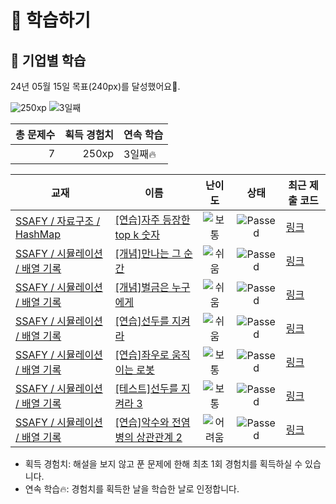 # 📖 학습하기

## 🚀 기업별 학습
24년 05월 15일 목표(240px)를 달성했어요🥳.

![250xp](https://img.shields.io/badge/EXP-250xp-%235cb85c.svg?for-the-badge)
![3일째](https://img.shields.io/badge/연속학습-3일째-%23E34F26.svg?for-the-badge)

|총 문제수|획득 경험치|연속 학습|
|---:|---:|---|
7|250xp|3일째🔥|

|교재|이름|난이도|상태|최근 제출 코드|
|---|---|:---:|:---:|---|
|[SSAFY / 자료구조 / HashMap](https://www.codetree.ai/missions?missionId=20)|[[연습]자주 등장한 top k 숫자](https://www.codetree.ai/missions/20/problems/top-k-frequent-elements)|![보통][medium]|![Passed][passed]|[링크](https://github.com/UnrequiredOne/codetree-TILs/blob/main/240515/%EC%9E%90%EC%A3%BC%20%EB%93%B1%EC%9E%A5%ED%95%9C%20top%20k%20%EC%88%AB%EC%9E%90/top-k-frequent-elements.py)|
|[SSAFY / 시뮬레이션 / 배열 기록](https://www.codetree.ai/missions?missionId=20)|[[개념]만나는 그 순간](https://www.codetree.ai/missions/20/problems/the-moment-we-meet)|![쉬움][easy]|![Passed][passed]|[링크](https://github.com/UnrequiredOne/codetree-TILs/blob/main/240515/%EB%A7%8C%EB%82%98%EB%8A%94%20%EA%B7%B8%20%EC%88%9C%EA%B0%84/the-moment-we-meet.py)|
|[SSAFY / 시뮬레이션 / 배열 기록](https://www.codetree.ai/missions?missionId=20)|[[개념]벌금은 누구에게](https://www.codetree.ai/missions/20/problems/who-will-pay)|![쉬움][easy]|![Passed][passed]|[링크](https://github.com/UnrequiredOne/codetree-TILs/blob/main/240515/%EB%B2%8C%EA%B8%88%EC%9D%80%20%EB%88%84%EA%B5%AC%EC%97%90%EA%B2%8C/who-will-pay.py)|
|[SSAFY / 시뮬레이션 / 배열 기록](https://www.codetree.ai/missions?missionId=20)|[[연습]선두를 지켜라](https://www.codetree.ai/missions/20/problems/keep-the-lead)|![쉬움][easy]|![Passed][passed]|[링크](https://github.com/UnrequiredOne/codetree-TILs/blob/main/240515/%EC%84%A0%EB%91%90%EB%A5%BC%20%EC%A7%80%EC%BC%9C%EB%9D%BC/keep-the-lead.py)|
|[SSAFY / 시뮬레이션 / 배열 기록](https://www.codetree.ai/missions?missionId=20)|[[연습]좌우로 움직이는 로봇](https://www.codetree.ai/missions/20/problems/robot-moving-from-side-to-side)|![보통][medium]|![Passed][passed]|[링크](https://github.com/UnrequiredOne/codetree-TILs/blob/main/240515/%EC%A2%8C%EC%9A%B0%EB%A1%9C%20%EC%9B%80%EC%A7%81%EC%9D%B4%EB%8A%94%20%EB%A1%9C%EB%B4%87/robot-moving-from-side-to-side.py)|
|[SSAFY / 시뮬레이션 / 배열 기록](https://www.codetree.ai/missions?missionId=20)|[[테스트]선두를 지켜라 3](https://www.codetree.ai/missions/20/problems/keep-the-lead-3)|![보통][medium]|![Passed][passed]|[링크](https://github.com/UnrequiredOne/codetree-TILs/blob/main/240515/%EC%84%A0%EB%91%90%EB%A5%BC%20%EC%A7%80%EC%BC%9C%EB%9D%BC%203/keep-the-lead-3.py)|
|[SSAFY / 시뮬레이션 / 배열 기록](https://www.codetree.ai/missions?missionId=20)|[[연습]악수와 전염병의 상관관계 2](https://www.codetree.ai/missions/20/problems/correlation-between-shaking-hands-and-infectious-diseases2)|![어려움][hard]|![Passed][passed]|[링크](https://github.com/UnrequiredOne/codetree-TILs/blob/main/240515/%EC%95%85%EC%88%98%EC%99%80%20%EC%A0%84%EC%97%BC%EB%B3%91%EC%9D%98%20%EC%83%81%EA%B4%80%EA%B4%80%EA%B3%84%202/correlation-between-shaking-hands-and-infectious-diseases2.py)|


* 획득 경험치: 해설을 보지 않고 푼 문제에 한해 최초 1회 경험치를 획득하실 수 있습니다.
* 연속 학습🔥: 경험치를 획득한 날을 학습한 날로 인정합니다.










[b5]: https://img.shields.io/badge/Bronze_5-%235D3E31.svg
[b4]: https://img.shields.io/badge/Bronze_4-%235D3E31.svg
[b3]: https://img.shields.io/badge/Bronze_3-%235D3E31.svg
[b2]: https://img.shields.io/badge/Bronze_2-%235D3E31.svg
[b1]: https://img.shields.io/badge/Bronze_1-%235D3E31.svg
[s5]: https://img.shields.io/badge/Silver_5-%23394960.svg
[s4]: https://img.shields.io/badge/Silver_4-%23394960.svg
[s3]: https://img.shields.io/badge/Silver_3-%23394960.svg
[s2]: https://img.shields.io/badge/Silver_2-%23394960.svg
[s1]: https://img.shields.io/badge/Silver_1-%23394960.svg
[g5]: https://img.shields.io/badge/Gold_5-%23FFC433.svg
[g4]: https://img.shields.io/badge/Gold_4-%23FFC433.svg
[g3]: https://img.shields.io/badge/Gold_3-%23FFC433.svg
[g2]: https://img.shields.io/badge/Gold_2-%23FFC433.svg
[g1]: https://img.shields.io/badge/Gold_1-%23FFC433.svg
[p5]: https://img.shields.io/badge/Platinum_5-%2376DDD8.svg
[p4]: https://img.shields.io/badge/Platinum_4-%2376DDD8.svg
[p3]: https://img.shields.io/badge/Platinum_3-%2376DDD8.svg
[p2]: https://img.shields.io/badge/Platinum_2-%2376DDD8.svg
[p1]: https://img.shields.io/badge/Platinum_1-%2376DDD8.svg
[passed]: https://img.shields.io/badge/Passed-%23009D27.svg
[failed]: https://img.shields.io/badge/Failed-%23D24D57.svg
[easy]: https://img.shields.io/badge/쉬움-%235cb85c.svg?for-the-badge
[medium]: https://img.shields.io/badge/보통-%23FFC433.svg?for-the-badge
[hard]: https://img.shields.io/badge/어려움-%23D24D57.svg?for-the-badge